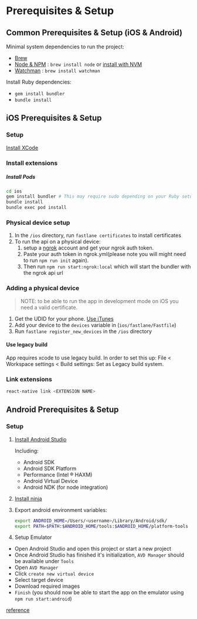 Prerequisites & Setup
===

Common Prerequisites & Setup (iOS & Android)
---

Minimal system dependencies to run the project:

 - [Brew](https://brew.sh/)
 - [Node & NPM](https://nodejs.org/en/) : ``brew install node`` or [install with NVM](https://github.com/creationix/nvm)
 - [Watchman](https://facebook.github.io/watchman/) : ``brew install watchman``

Install Ruby dependencies:

 - ``gem install bundler``
 - ``bundle install``


iOS Prerequisites & Setup
---

### Setup

[Install XCode](https://developer.apple.com/xcode/)

### Install extensions

##### Install Pods

```bash
cd ios
gem install bundler # This may require sudo depending on your Ruby setup
bundle install
bundle exec pod install
```

### Physical device setup
   
1. In the ``/ios`` directory, run ``fastlane certificates`` to install certificates
2. To run the api on a physical device:
   1. setup a [ngrok](https://dashboard.ngrok.com/user/signup) account and get your ngrok auth token.
   2. Paste your auth token in ngrok.yml(please note you will might need to run ``npm run init`` again).
   3. Then run ``npm run start:ngrok:local`` which will start the bundler with the ngrok api url

### Adding a physical device

> NOTE: to be able to run the app in development mode on iOS you need a valid certificate.

1. Get the UDID for your phone. [Use iTunes](https://www.imore.com/how-find-your-iphones-serial-number-udid-or-other-information)
2. Add your device to the ``devices`` variable in (``ios/fastlane/Fastfile``)
3. Run ``fastlane register_new_devices`` in the `/ios` directory

#### Use legacy build

App requires xcode to use legacy build. In order to set this up:
File < Workspace settings  < Build settings: Set as Legacy build system.

### Link extensions

```bash
react-native link <EXTENSION NAME>
```


Android Prerequisites & Setup
---

### Setup

1. [Install Android Studio](https://developer.android.com/studio/index.html)

   Including:
   - Android SDK
   - Android SDK Platform
   - Performance (Intel ® HAXM)
   - Android Virtual Device
   - Android NDK (for node integration)

2. [Install ninja](https://github.com/ninja-build/ninja/wiki/Pre-built-Ninja-packages)

3. Export android environment variables:

    ```bash
    export ANDROID_HOME=/Users/<username>/Library/Android/sdk/
    export PATH=$PATH:$ANDROID_HOME/tools:$ANDROID_HOME/platform-tools
    ```

4. Setup Emulator

 - Open Android Studio and open this project or start a new project
 - Once Android Studio has finished it's initialization, ``AVD Manager`` should be available under ``Tools``
 - Open ``AVD Manager``
 - Click ``create new virtual device``
 - Select target device
 - Download required images
 - ``Finish`` (you should now be able to start the app on the emulator using ``npm run start:android``)

[reference](https://developer.android.com/studio/run/emulator)
